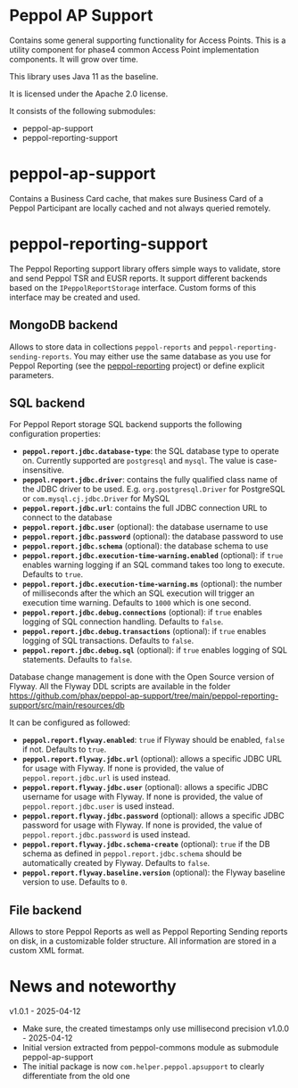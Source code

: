 # Peppol AP Support

Contains some general supporting functionality for Access Points.
This is a utility component for phase4 common Access Point implementation components. It will grow over time.

This library uses Java 11 as the baseline.

It is licensed under the Apache 2.0 license.

It consists of the following submodules:
* peppol-ap-support
* peppol-reporting-support

# peppol-ap-support

Contains a Business Card cache, that makes sure Business Card of a Peppol Participant are locally cached and not always queried remotely.

# peppol-reporting-support

The Peppol Reporting support library offers simple ways to validate, store and send Peppol TSR and EUSR reports.
It support different backends based on the `IPeppolReportStorage` interface.
Custom forms of this interface may be created and used.

## MongoDB backend

Allows to store data in collections `peppol-reports` and `peppol-reporting-sending-reports`.
You may either use the same database as you use for Peppol Reporting (see the [peppol-reporting](https://github.com/phax/peppol-reporting) project) or define explicit parameters.

## SQL backend

For Peppol Report storage SQL backend supports the following configuration properties:
* **`peppol.report.jdbc.database-type`**: the SQL database type to operate on. Currently supported are `postgresql` and `mysql`. The value is case-insensitive.
* **`peppol.report.jdbc.driver`**: contains the fully qualified class name of the JDBC driver to be used. E.g. `org.postgresql.Driver` for PostgreSQL or `com.mysql.cj.jdbc.Driver` for MySQL
* **`peppol.report.jdbc.url`**: contains the full JDBC connection URL to connect to the database
* **`peppol.report.jdbc.user`** (optional): the database username to use
* **`peppol.report.jdbc.password`** (optional): the database password to use
* **`peppol.report.jdbc.schema`** (optional): the database schema to use
* **`peppol.report.jdbc.execution-time-warning.enabled`** (optional):  if `true` enables warning logging if an SQL command takes too long to execute. Defaults to `true`.
* **`peppol.report.jdbc.execution-time-warning.ms`** (optional): the number of milliseconds after the which an SQL execution will trigger an execution time warning. Defaults to `1000` which is one second.
* **`peppol.report.jdbc.debug.connections`** (optional):  if `true` enables logging of SQL connection handling. Defaults to `false`.
* **`peppol.report.jdbc.debug.transactions`** (optional): if `true` enables logging of SQL transactions. Defaults to `false`. 
* **`peppol.report.jdbc.debug.sql`** (optional): if `true` enables logging of SQL statements. Defaults to `false`.

Database change management is done with the Open Source version of Flyway.
All the Flyway DDL scripts are available in the folder https://github.com/phax/peppol-ap-support/tree/main/peppol-reporting-support/src/main/resources/db

It can be configured as followed:
* **`peppol.report.flyway.enabled`**: `true` if Flyway should be enabled, `false` if not. Defaults to `true`.
* **`peppol.report.flyway.jdbc.url`** (optional): allows a specific JDBC URL for usage with Flyway. If none is provided, the value of `peppol.report.jdbc.url` is used instead.
* **`peppol.report.flyway.jdbc.user`** (optional): allows a specific JDBC username for usage with Flyway. If none is provided, the value of `peppol.report.jdbc.user` is used instead.
* **`peppol.report.flyway.jdbc.password`** (optional): allows a specific JDBC password for usage with Flyway. If none is provided, the value of `peppol.report.jdbc.password` is used instead.
* **`peppol.report.flyway.jdbc.schema-create`** (optional): `true` if the DB schema as defined in `peppol.report.jdbc.schema` should be automatically created by Flyway. Defaults to `false`.
* **`peppol.report.flyway.baseline.version`** (optional): the Flyway baseline version to use. Defaults to `0`.

## File backend

Allows to store Peppol Reports as well as Peppol Reporting Sending reports on disk, in a customizable folder structure.
All information are stored in a custom XML format. 

# News and noteworthy

v1.0.1 - 2025-04-12
* Make sure, the created timestamps only use millisecond precision
v1.0.0 - 2025-04-12
* Initial version extracted from peppol-commons module as submodule peppol-ap-support
* The initial package is now `com.helper.peppol.apsupport` to clearly differentiate from the old one
